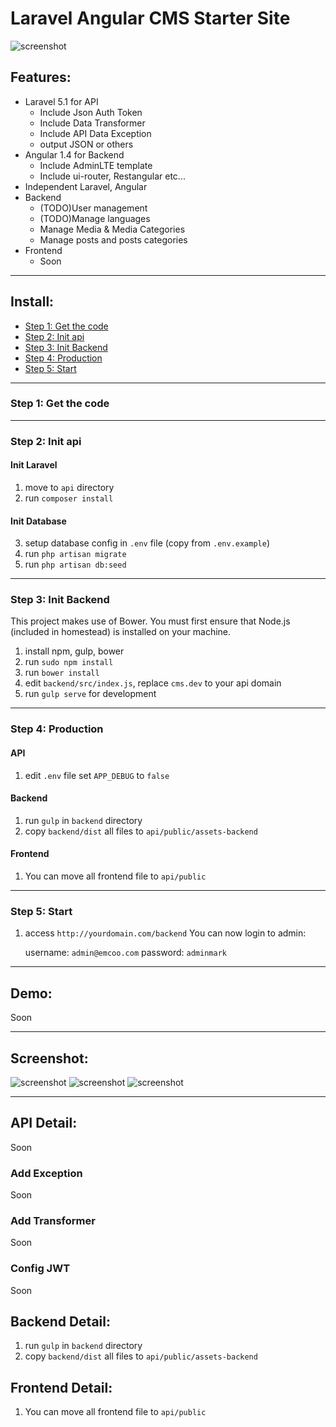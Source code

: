 # Laravel Angular CMS Starter Site

![screenshot](https://raw.githubusercontent.com/devmark/laravel-angular-cms/master/screenshot/post-list.png)

## Features:
* Laravel 5.1 for API
  - Include Json Auth Token
  - Include Data Transformer
  - Include API Data Exception
  - output JSON or others
* Angular 1.4 for Backend
  - Include AdminLTE template
  - Include ui-router, Restangular etc...
* Independent Laravel, Angular
* Backend
	* (TODO)User management
	* (TODO)Manage languages
	* Manage Media & Media Categories
	* Manage posts and posts categories
* Frontend
	* Soon
	
-----
## Install:
* [Step 1: Get the code](#step1)
* [Step 2: Init api](#step2)
* [Step 3: Init Backend](#step3)
* [Step 4: Production](#step4)
* [Step 5: Start](#step5)
-----


<a name="step1"></a>
### Step 1: Get the code


-----
<a name="step2"></a>
### Step 2: Init api
 
#### Init Laravel
1. move to `api` directory
2. run `composer install`

#### Init Database
3. setup database config in `.env` file (copy from `.env.example`)
4. run `php artisan migrate`
5. run `php artisan db:seed`

-----
<a name="step3"></a>
### Step 3: Init Backend

This project makes use of Bower. You must first ensure that Node.js (included in homestead) is installed on your machine.

1. install npm, gulp, bower 
2. run `sudo npm install`
3. run `bower install`
4. edit `backend/src/index.js`, replace `cms.dev` to your api domain
5. run `gulp serve` for development


-----
<a name="step4"></a>
### Step 4: Production

#### API
1. edit `.env` file set `APP_DEBUG` to `false`

#### Backend
1. run `gulp` in `backend` directory
2. copy `backend/dist` all files to `api/public/assets-backend`

#### Frontend
1. You can move all frontend file to `api/public`


----
<a name="step5"></a>
### Step 5: Start 

1. access `http://yourdomain.com/backend`
You can now login to admin:

    username: `admin@emcoo.com`
    password: `adminmark`

-----
## Demo:

Soon

-----
## Screenshot:

![screenshot](https://raw.githubusercontent.com/devmark/laravel-angular-cms/master/screenshot/post-list.png)
![screenshot](https://raw.githubusercontent.com/devmark/laravel-angular-cms/master/screenshot/post-category-list.png)
![screenshot](https://raw.githubusercontent.com/devmark/laravel-angular-cms/master/screenshot/media-list.png)


-----

## API Detail:


Soon

### Add Exception
Soon

### Add Transformer
Soon

### Config JWT
Soon

## Backend Detail:
1. run `gulp` in `backend` directory
2. copy `backend/dist` all files to `api/public/assets-backend`

## Frontend Detail:
1. You can move all frontend file to `api/public`